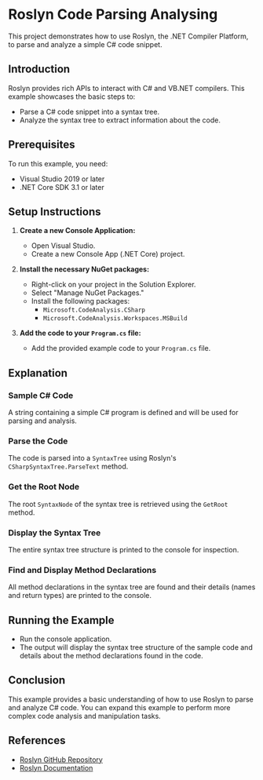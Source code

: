 # Roslyn Code Parsing Analysing

This project demonstrates how to use Roslyn, the .NET Compiler Platform, to parse and analyze a simple C# code snippet.

## Introduction

Roslyn provides rich APIs to interact with C# and VB.NET compilers. This example showcases the basic steps to:

- Parse a C# code snippet into a syntax tree.
- Analyze the syntax tree to extract information about the code.

## Prerequisites

To run this example, you need:

- Visual Studio 2019 or later
- .NET Core SDK 3.1 or later

## Setup Instructions

1. **Create a new Console Application:**
   - Open Visual Studio.
   - Create a new Console App (.NET Core) project.

2. **Install the necessary NuGet packages:**
   - Right-click on your project in the Solution Explorer.
   - Select "Manage NuGet Packages."
   - Install the following packages:
     - `Microsoft.CodeAnalysis.CSharp`
     - `Microsoft.CodeAnalysis.Workspaces.MSBuild`

3. **Add the code to your `Program.cs` file:**
   - Add the provided example code to your `Program.cs` file.

## Explanation

### Sample C# Code
A string containing a simple C# program is defined and will be used for parsing and analysis.

### Parse the Code
The code is parsed into a `SyntaxTree` using Roslyn's `CSharpSyntaxTree.ParseText` method.

### Get the Root Node
The root `SyntaxNode` of the syntax tree is retrieved using the `GetRoot` method.

### Display the Syntax Tree
The entire syntax tree structure is printed to the console for inspection.

### Find and Display Method Declarations
All method declarations in the syntax tree are found and their details (names and return types) are printed to the console.

## Running the Example

- Run the console application.
- The output will display the syntax tree structure of the sample code and details about the method declarations found in the code.

## Conclusion

This example provides a basic understanding of how to use Roslyn to parse and analyze C# code. You can expand this example to perform more complex code analysis and manipulation tasks.

## References

- [Roslyn GitHub Repository](https://github.com/dotnet/roslyn)
- [Roslyn Documentation](https://docs.microsoft.com/en-us/dotnet/roslyn-sdk/)
